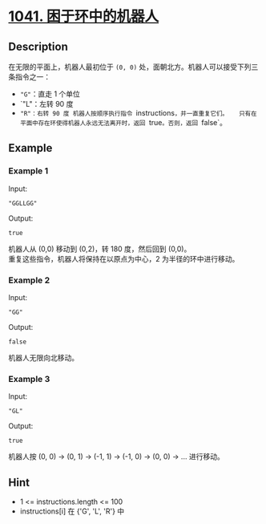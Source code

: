 # [1041. 困于环中的机器人](https://leetcode-cn.com/problems/robot-bounded-in-circle/)
## Description
在无限的平面上，机器人最初位于 `(0, 0)` 处，面朝北方。机器人可以接受下列三条指令之一：
   - `"G"`：直走 1 个单位
   - `"L"：左转 90 度
   - `"R"：右转 90 度
机器人按顺序执行指令 `instructions`，并一直重复它们。  
只有在平面中存在环使得机器人永远无法离开时，返回 `true`。否则，返回 `false`。  
## Example
### Example 1
Input:  
```
"GGLLGG"
```
Output:
```
true
```
机器人从 (0,0) 移动到 (0,2)，转 180 度，然后回到 (0,0)。  
重复这些指令，机器人将保持在以原点为中心，2 为半径的环中进行移动。
### Example 2
Input:  
```
"GG"
```
Output:
```
false
```
机器人无限向北移动。
### Example 3
Input:  
```
"GL"
```
Output:
```
true
```
机器人按 (0, 0) -> (0, 1) -> (-1, 1) -> (-1, 0) -> (0, 0) -> ... 进行移动。
## Hint
- 1 <= instructions.length <= 100
- instructions[i] 在 {'G', 'L', 'R'} 中
